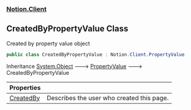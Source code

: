 ### [Notion.Client](Notion.Client.md 'Notion.Client')

## CreatedByPropertyValue Class

Created by property value object

```csharp
public class CreatedByPropertyValue : Notion.Client.PropertyValue
```

Inheritance [System.Object](https://docs.microsoft.com/en-us/dotnet/api/System.Object 'System.Object') &#129106; [PropertyValue](Notion.Client.PropertyValue.md 'Notion.Client.PropertyValue') &#129106; CreatedByPropertyValue

| Properties | |
| :--- | :--- |
| [CreatedBy](Notion.Client.CreatedByPropertyValue.CreatedBy.md 'Notion.Client.CreatedByPropertyValue.CreatedBy') | Describes the user who created this page. |
